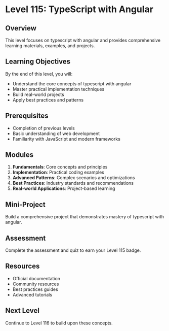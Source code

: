 # Level 115: TypeScript with Angular

## Overview
This level focuses on typescript with angular and provides comprehensive learning materials, examples, and projects.

## Learning Objectives
By the end of this level, you will:
- Understand the core concepts of typescript with angular
- Master practical implementation techniques
- Build real-world projects
- Apply best practices and patterns

## Prerequisites
- Completion of previous levels
- Basic understanding of web development
- Familiarity with JavaScript and modern frameworks

## Modules
1. **Fundamentals**: Core concepts and principles
2. **Implementation**: Practical coding examples
3. **Advanced Patterns**: Complex scenarios and optimizations
4. **Best Practices**: Industry standards and recommendations
5. **Real-world Applications**: Project-based learning

## Mini-Project
Build a comprehensive project that demonstrates mastery of typescript with angular.

## Assessment
Complete the assessment and quiz to earn your Level 115 badge.

## Resources
- Official documentation
- Community resources
- Best practices guides
- Advanced tutorials

## Next Level
Continue to Level 116 to build upon these concepts.
